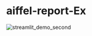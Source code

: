 # aiffel-report-Ex
![streamlit_demo_second](https://user-images.githubusercontent.com/103712794/192177616-a9cd9c3e-2c49-45b9-9657-0a60d6e61dc1.gif)
